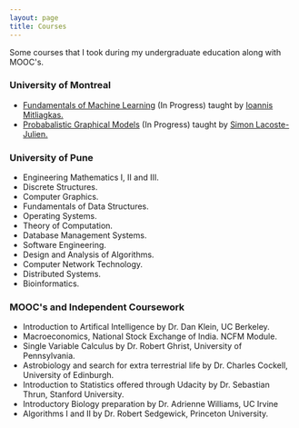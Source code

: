 ```yaml
---
layout: page
title: Courses
---
```

<p class="message">
  Some courses that I took during my undergraduate education along with MOOC's.
</p>

### University of Montreal 
* [Fundamentals of Machine Learning](https://admission.umontreal.ca/cours-et-horaires/cours/ift-6390/) (In Progress) taught by [Ioannis Mitliagkas.](http://mitliagkas.github.io/)
* [Probabalistic Graphical Models](http://www.iro.umontreal.ca/~slacoste/teaching/ift6269/A18/) (In Progress) taught by [Simon Lacoste-Julien.](https://www.di.ens.fr/~slacoste/)

### University of Pune

* Engineering Mathematics I, II and III.
* Discrete Structures.
* Computer Graphics.
* Fundamentals of Data Structures.
* Operating Systems.
* Theory of Computation.
* Database Management Systems.
* Software Engineering.
* Design and Analysis of Algorithms.
* Computer Network Technology.
* Distributed Systems.
* Bioinformatics.

### MOOC's and Independent Coursework

* Introduction to Artifical Intelligence by Dr. Dan Klein, UC Berkeley.
* Macroeconomics, National Stock Exchange of India. NCFM
Module.
* Single Variable Calculus by Dr. Robert Ghrist, University of Pennsylvania.
* Astrobiology and search for extra terrestrial life  by Dr. Charles Cockell, University of Edinburgh.
* Introduction to Statistics offered through Udacity by Dr. Sebastian Thrun, Stanford University.
* Introductory Biology preparation by Dr. Adrienne Williams, UC Irvine
* Algorithms I and II by Dr. Robert Sedgewick, Princeton University.
